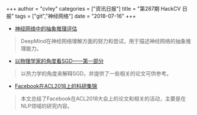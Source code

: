 +++
author = "cvley"
categories = ["资讯日报"]
title = "第287期 HackCV 日报"
tags = ["git","神经网络"]
date = "2018-07-16"
+++

- [神经网络中的抽象推理评估](https://deepmind.com/blog/measuring-abstract-reasoning/?from=hackcv&hmsr=hackcv.com&utm_medium=hackcv.com&utm_source=hackcv.com)

> DeepMind在神经网络理解方面的努力和尝试，用于描述神经网络的抽象推理能力。

- [以物理学家的角度看SGD——第一部分](http://henripal.github.io/blog/stochasticdynamics?from=hackcv&hmsr=hackcv.com&utm_medium=hackcv.com&utm_source=hackcv.com)

> 以热力学的角度来解释SGD，并提供了一些相关的论文可供参考。

- [Facebook在ACL2018上的科研集锦](https://research.fb.com/facebook-research-at-acl-2018/?from=hackcv&hmsr=hackcv.com&utm_medium=hackcv.com&utm_source=hackcv.com)

> 本文总结了Facebook在ACL2018大会上的论文和相关的活动，主要是在NLP领域的研究内容。

